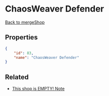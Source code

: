 # ChaosWeaver Defender

<no description available>

[Back to mergeShop](../merge-shops.md)

## Properties

```json
{
    "id": 83,
    "name": "ChaosWeaver Defender"
}
```

## Related

- [This shop is EMPTY! Note](../items/5186-this-shop-is-empty-note.md)

